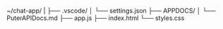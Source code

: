 ~/chat-app/
|
├── .vscode/
│   └── settings.json
├── APPDOCS/
│   └── PuterAPIDocs.md
├── app.js
├── index.html
└── styles.css
